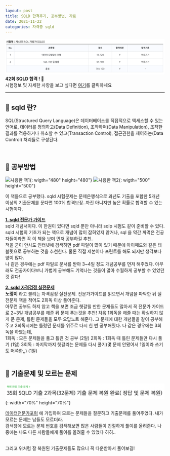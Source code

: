 ```yaml
---
layout: post
title: SQLD 합격후기, 공부방법, 자료
date: 2021-11-22
categories: 자격증 sqld
---
```

![합격](https://github.com/jyejyes/jyejyes.github.io/blob/main/_posts/pictures/sqld-me.png?raw=true)
**42회 SQLD 합격 ! 🥳**  
시험정보 및 자세한 사항을 보고 싶다면 [여기](https://www.dataq.or.kr/www/sub/a_04.do)를 클릭하세요

---

## 📌 sqld 란?
SQL(Structured Query Language)은 데이터베이스를 직접적으로 액세스할 수 있는 언어로, 데이터를 정의하고(Data Definition), 조작하며(Data Manipulation), 조작한 결과를 적용하거나 취소할 수 있고(Transaction Control), 접근권한을 제어하는(Data Control) 처리들로 구성된다.  

<br>

## 📌 공부방법
![사용한 책1](https://blog.kakaocdn.net/dn/xL4lC/btqVCb60RQQ/imSgqfYi4kYrRD8FivAGVk/img.png){: wigth="480" height="480"} 
![사용한 책2](https://image.aladin.co.kr/product/9761/28/cover500/8988474848_1.jpg){: wigth="500" height="500"}   

이 책들으로 공부했다. sqld 시험문제는 문제은행식으로 과년도 기출을 포함한 5개년 이상의 기출문제를 푼다면 100% 합격보장..까진 아니지만 높은 확률로 합격할 수 있는 시험이다.  

**<u>1. sqld 전문가 가이드</u>**  
sqld 개념서이다. 이 한권이 있다면 sqld 뿐만 아니라 sqlp 시험도 같이 준비할 수 있다. sqld 시험의 기초가 되는 책으로 개념이 많이 잡혀있지 않거나, sql 을 약간 까먹은 전공자들이라면 꼭 이 책을 보며 먼저 공부하길 추천.  
책을 굳이 안사도 인터넷에 검색하면 pdf 파일이 많이 있기 때문에 아이패드와 같은 태블릿으로 공부하는 것을 추천한다. 물론 직접 제본이나 프린트를 해도 되지만 생각보다 양이 많다.   
나 같은 경우에는 pdf 파일로 문서를 받아 3~4일 정도 개념공부를 먼저 해주었다. 아무래도 전공자이다보니 가볍게 공부해도 기억나는 것들이 많아 수월하게 공부할 수 있었던 것 같다!

**<u>2. sqld 자격검정 실전문제</u>**  
**노랭이** 라고 불리는 자격검정 실전문제. 전문가가이드를 읽으면서 개념을 파악한 뒤 실전문제 책을 적어도 2회독 이상 풀어준다.  
아무런 공부도 하지 않고 책을 보면 조금 헷갈릴 만한 문제들도 많아서 꼭 전문가 가이드로 2~3일 개념공부를 해준 뒤 문제 푸는것을 추천! 처음 1회독을 해줄 때는 확실하지 않게 푼 문제, 틀린 문제들을 모두 오답노트 해준다. 그 문제에 대한 개념들을 같이 공부해주고 2회독시에는 틀렸던 문제를 위주로 다시 한 번 공부해줬다. 나 같은 경우에는 3회독을 하였는데,  
1회독 : 모든 문제들을 풀고 틀린 것 공부 (2일)
2회독 : 1회독 때 틀린 문제들만 다시 풀기 (1일)
3회독 : 마지막까지 헷갈리는 문제들 다시 풀기(몇 문제 안됐어서 1일이라 쓰기도 머쓱한,,) (1일)  
<br>

## 📌 기출문제 및 모르는 문제

![cafe](https://github.com/jyejyes/jyejyes.github.io/blob/main/_posts/pictures/sqldcafe.png?raw=true){: width="70%" height="70%"}

[데이터전문가포럼](https://cafe.naver.com/sqlpd) 에 가입하여 모르는 문제들을 질문하고 기출문제를 풀어주었다. 내가 모르는 문제는 남들도 모르더라.  
검색창에 모르는 문제 번호를 검색해보면 많은 사람들이 친절하게 풀이를 올려준다. 나중에는 나도 다른 사람들에게 풀이를 올려줄 수 있었다 히히..  

<br> 그리고 위처럼 잘 복원된 기출문제들도 많으니 꼭 다운받아서 풀어보길! 
<br><br>



